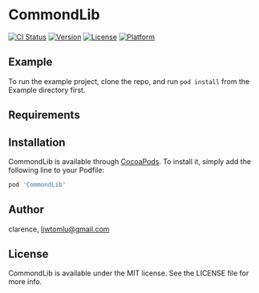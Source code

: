 # CommondLib

[![CI Status](https://img.shields.io/travis/clarence/CommondLib.svg?style=flat)](https://travis-ci.org/clarence/CommondLib)
[![Version](https://img.shields.io/cocoapods/v/CommondLib.svg?style=flat)](https://cocoapods.org/pods/CommondLib)
[![License](https://img.shields.io/cocoapods/l/CommondLib.svg?style=flat)](https://cocoapods.org/pods/CommondLib)
[![Platform](https://img.shields.io/cocoapods/p/CommondLib.svg?style=flat)](https://cocoapods.org/pods/CommondLib)

## Example

To run the example project, clone the repo, and run `pod install` from the Example directory first.

## Requirements

## Installation

CommondLib is available through [CocoaPods](https://cocoapods.org). To install
it, simply add the following line to your Podfile:

```ruby
pod 'CommondLib'
```

## Author

clarence, ljwtomlu@gmail.com

## License

CommondLib is available under the MIT license. See the LICENSE file for more info.
